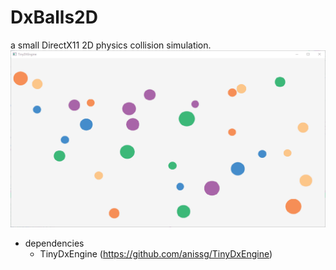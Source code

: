 # DxBalls2D
a small DirectX11 2D physics collision simulation.
![](https://github.com/anissg/DxBalls2D/blob/master/Screenshots/2dballs.gif)
* dependencies
  - TinyDxEngine (https://github.com/anissg/TinyDxEngine)
